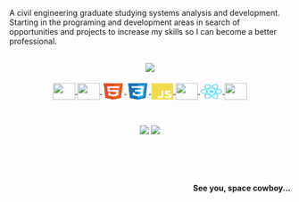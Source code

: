 A civil engineering graduate studying systems analysis and development. Starting in the programing and development areas in search of opportunities and projects to increase my skills so I can become a better professional.

<div align="center"><br>
  <a href="https://github.com/eng-guntherhaas">
  <img height="180em" src="https://github-readme-stats.vercel.app/api/top-langs/?username=eng-guntherhaas&layout=compact&langs_count=7&theme=dracula"/>
</div>
  
<div style="display: inline_block" align="center"><br>
  <img align="center" height="30" width="40" src="https://cdn.jsdelivr.net/gh/devicons/devicon/icons/git/git-original.svg" />
  <img align="center" height="30" width="40"src="https://cdn.jsdelivr.net/gh/devicons/devicon/icons/java/java-original.svg" />
  <img align="center" height="30" width="40" src="https://raw.githubusercontent.com/devicons/devicon/master/icons/html5/html5-original.svg">
  <img align="center" height="30" width="40" src="https://raw.githubusercontent.com/devicons/devicon/master/icons/css3/css3-original.svg">
  <img align="center" height="30" width="40" src="https://raw.githubusercontent.com/devicons/devicon/master/icons/javascript/javascript-plain.svg">
  <img align="center" height="30" width="40" src="https://cdn.jsdelivr.net/gh/devicons/devicon/icons/nodejs/nodejs-original.svg" />
  <img align="center" height="30" width="40" src="https://raw.githubusercontent.com/devicons/devicon/master/icons/react/react-original.svg">
  <img align="center" height="30" width="40" src="https://cdn.jsdelivr.net/gh/devicons/devicon/icons/nextjs/nextjs-original.svg" />
</div>
  
  ##
 
<div align="center"> <br>
  <a href = "mailto:guntherhaas.eng@gmail.com"><img src="https://img.shields.io/badge/-Gmail-%23333?style=for-the-badge&logo=gmail&logoColor=white" target="_blank"></a>
  <a href="https://www.linkedin.com/in/gunther-haas" target="_blank"><img src="https://img.shields.io/badge/-LinkedIn-%230077B5?style=for-the-badge&logo=linkedin&logoColor=white" target="_blank"></a> 
  </div>


<br><br><br>
<div align="right">
    <h4>See you, space cowboy...</h4>
  </div>
